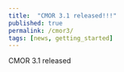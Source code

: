 ```yaml
---
title:  "CMOR 3.1 released!!!"
published: true
permalink: /cmor3/
tags: [news, getting_started]
---
```


CMOR 3.1 released

 

